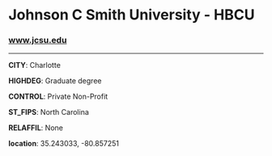 # Johnson C Smith University - HBCU
### www.jcsu.edu
---
**CITY**: Charlotte

**HIGHDEG**: Graduate degree

**CONTROL**: Private Non-Profit

**ST_FIPS**: North Carolina

**RELAFFIL**: None

**location**: 35.243033, -80.857251